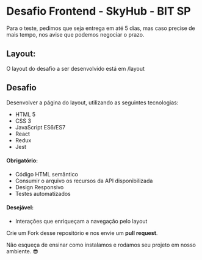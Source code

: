 # Desafio Frontend - SkyHub - BIT SP

Para o teste, pedimos que seja entrega em até 5 dias, mas caso precise de mais tempo, nos avise que podemos negociar o prazo.

## Layout:

O layout do desafio a ser desenvolvido está em /layout

## Desafio
Desenvolver a página do layout, utilizando as seguintes tecnologias:

- HTML 5
- CSS 3
- JavaScript ES6/ES7
- React
- Redux
- Jest

#### Obrigatório:
- Código HTML semântico
- Consumir o arquivo os recursos da API disponibilizada
- Design Responsivo
- Testes automatizados

#### Desejável:
- Interações que enriqueçam a navegação pelo layout

Crie um Fork desse repositório e nos envie um **pull request**.

Não esqueça de ensinar como instalamos e rodamos seu projeto em nosso ambiente. :sunglasses: